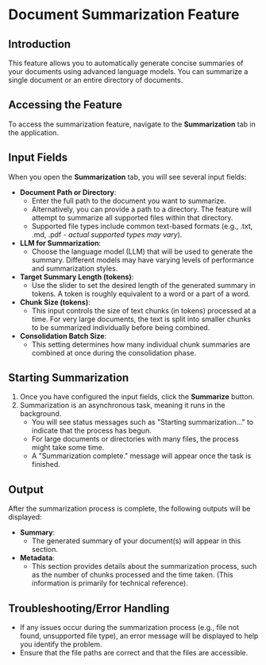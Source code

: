 # Document Summarization Feature

## Introduction

This feature allows you to automatically generate concise summaries of your documents using advanced language models. You can summarize a single document or an entire directory of documents.

## Accessing the Feature

To access the summarization feature, navigate to the **Summarization** tab in the application.

## Input Fields

When you open the **Summarization** tab, you will see several input fields:

*   **Document Path or Directory**:
    *   Enter the full path to the document you want to summarize.
    *   Alternatively, you can provide a path to a directory. The feature will attempt to summarize all supported files within that directory.
    *   Supported file types include common text-based formats (e.g., .txt, .md, .pdf - *actual supported types may vary*).
*   **LLM for Summarization**:
    *   Choose the language model (LLM) that will be used to generate the summary. Different models may have varying levels of performance and summarization styles.
*   **Target Summary Length (tokens)**:
    *   Use the slider to set the desired length of the generated summary in tokens. A token is roughly equivalent to a word or a part of a word.
*   **Chunk Size (tokens)**:
    *   This input controls the size of text chunks (in tokens) processed at a time. For very large documents, the text is split into smaller chunks to be summarized individually before being combined.
*   **Consolidation Batch Size**:
    *   This setting determines how many individual chunk summaries are combined at once during the consolidation phase.

## Starting Summarization

1.  Once you have configured the input fields, click the **Summarize** button.
2.  Summarization is an asynchronous task, meaning it runs in the background.
    *   You will see status messages such as "Starting summarization..." to indicate that the process has begun.
    *   For large documents or directories with many files, the process might take some time.
    *   A "Summarization complete." message will appear once the task is finished.

## Output

After the summarization process is complete, the following outputs will be displayed:

*   **Summary**:
    *   The generated summary of your document(s) will appear in this section.
*   **Metadata**:
    *   This section provides details about the summarization process, such as the number of chunks processed and the time taken. (This information is primarily for technical reference).

## Troubleshooting/Error Handling

*   If any issues occur during the summarization process (e.g., file not found, unsupported file type), an error message will be displayed to help you identify the problem.
*   Ensure that the file paths are correct and that the files are accessible.
